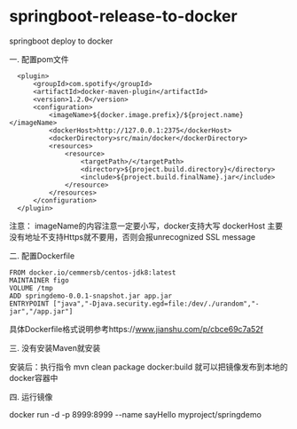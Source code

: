 # springboot-release-to-docker
springboot deploy to docker

一. 配置pom文件
```
  <plugin>
      <groupId>com.spotify</groupId>
      <artifactId>docker-maven-plugin</artifactId>
      <version>1.2.0</version>
      <configuration>
          <imageName>${docker.image.prefix}/${project.name}</imageName>
          <dockerHost>http://127.0.0.1:2375</dockerHost>
          <dockerDirectory>src/main/docker</dockerDirectory>
          <resources>
              <resource>
                  <targetPath>/</targetPath>
                  <directory>${project.build.directory}</directory>
                  <include>${project.build.finalName}.jar</include>
              </resource>
          </resources>
      </configuration>
  </plugin>
  ```
 注意：
 imageName的内容注意一定要小写，docker支持大写
 dockerHost 主要没有地址不支持Https就不要用，否则会报unrecognized SSL message 
 
 二. 配置Dockerfile
 
 ```
FROM docker.io/cemmersb/centos-jdk8:latest
MAINTAINER figo
VOLUME /tmp
ADD springdemo-0.0.1-snapshot.jar app.jar
ENTRYPOINT ["java","-Djava.security.egd=file:/dev/./urandom","-jar","/app.jar"]
```

具体Dockerfile格式说明参考https://www.jianshu.com/p/cbce69c7a52f

三. 没有安装Maven就安装

安装后：执行指令 mvn clean package docker:build 就可以把镜像发布到本地的docker容器中

四. 运行镜像

docker run -d -p 8999:8999 --name sayHello myproject/springdemo

